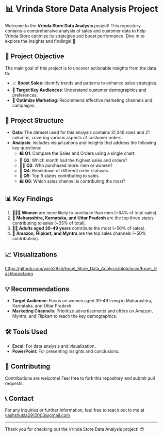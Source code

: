 # 📊 Vrinda Store Data Analysis Project

Welcome to the **Vrinda Store Data Analysis** project! This repository contains a comprehensive analysis of sales and customer data to help Vrinda Store optimize its strategies and boost performance. Dive in to explore the insights and findings! 🚀

## 🎯 Project Objective

The main goal of this project is to uncover actionable insights from the data to:
- 📈 **Boost Sales**: Identify trends and patterns to enhance sales strategies.
- 🎯 **Target Key Audiences**: Understand customer demographics and preferences.
- 🛒 **Optimize Marketing**: Recommend effective marketing channels and campaigns.

## 📂 Project Structure

- **Data**: The dataset used for this analysis contains 31,048 rows and 21 columns, covering various aspects of customer orders.
- **Analysis**: Includes visualizations and insights that address the following key questions:
  - 🛍️ **Q1**: Compare the Sales and Orders using a single chart.
  - 📅 **Q2**: Which month had the highest sales and orders?
  - 👩‍💼 **Q3**: Who purchased more: men or women?
  - 🔄 **Q4**: Breakdown of different order statuses.
  - 🏅 **Q5**: Top 5 states contributing to sales.
  - 🛍️ **Q6**: Which sales channel is contributing the most?

## 📊 Key Findings

1. 👩‍👧‍👦 **Women** are more likely to purchase than men (~64% of total sales).
2. 📍 **Maharashtra, Karnataka, and Uttar Pradesh** are the top three states contributing to sales (~35% of total).
3. 🧑‍🦳 **Adults aged 30-49 years** contribute the most (~50% of sales).
4. 🛒 **Amazon, Flipkart, and Myntra** are the top sales channels (~50% contribution).

## 📈 Visualizations

https://github.com/yash29sh/Excel_Store_Data_Analysis/blob/main/Excel_Dashboard.png

## 💡 Recommendations

- **Target Audience**: Focus on women aged 30-49 living in Maharashtra, Karnataka, and Uttar Pradesh.
- **Marketing Channels**: Prioritize advertisements and offers on Amazon, Myntra, and Flipkart to reach the key demographics.

## 🛠️ Tools Used

- **Excel**: For data analysis and visualization.
- **PowerPoint**: For presenting insights and conclusions.

## 🤝 Contributing

Contributions are welcome! Feel free to fork this repository and submit pull requests.


## 📞 Contact

For any inquiries or further information, feel free to reach out to me at yashshukla2912003@gmail.com

---

Thank you for checking out the Vrinda Store Data Analysis project! 😊
